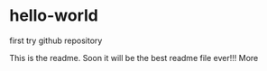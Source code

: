 # hello-world
first try github repository

This is the readme.
Soon it will be the best readme file ever!!!
More
